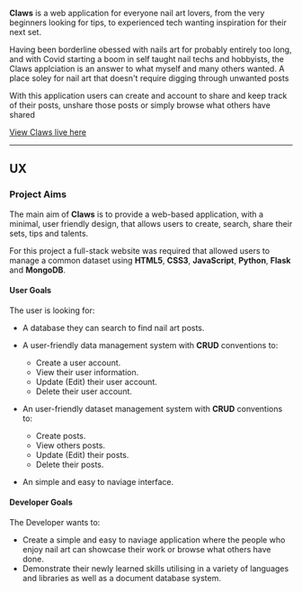 <p><strong>Claws</strong> is a web application for everyone nail art lovers, from the very beginners looking for tips, to experienced tech wanting inspiration for their next set.</p>

<p>Having been borderline obessed with nails art for probably entirely too long, and with Covid starting a boom in self taught nail techs and hobbyists, the Claws applciation is an answer to what myself and many others wanted. A place soley for nail art that doesn't require digging through unwanted posts</p>

<p>With this application users can create and account to share and keep track of their posts, unshare those posts or simply browse what others have shared</p>

[View Claws live here](https://claws-website.herokuapp.com/)
<hr>

## UX 
### Project Aims
The main aim of **Claws** is to provide a web-based application, with a minimal, user friendly design, that allows users to create, search, share their sets, tips and talents.

For this project a full-stack website was required that allowed users to manage a common dataset using **HTML5**, **CSS3**, **JavaScript**, **Python**, **Flask** and **MongoDB**.


#### User Goals
The user is looking for:
- A database they can search to find nail art posts.
- A user-friendly data management system with **CRUD** conventions to:

    - Create a user account.
    - View their user information.
    - Update (Edit) their user account.
    - Delete their user account.

- An user-friendly dataset management system with **CRUD** conventions to:

    - Create posts.
    - View others posts.
    - Update (Edit) their posts.
    - Delete their posts.

- An simple and easy to naviage interface.

#### Developer Goals
The Developer wants to:

- Create a simple and easy to naviage application where the people who enjoy nail art can showcase their work or browse what others have done.
- Demonstrate their newly learned skills utilising in a variety of languages and libraries as well as a document database system.
